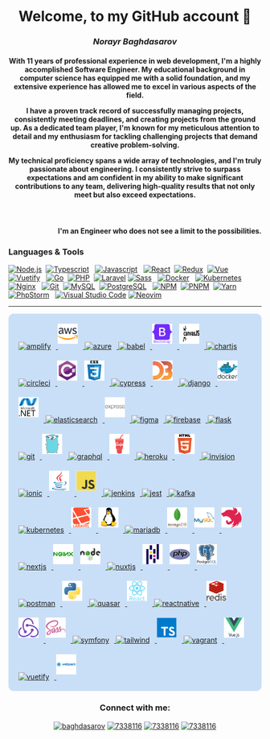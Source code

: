 <!--
**Baghdasarov/baghdasarov** is a ✨ _special_ ✨ repository because its `README.md` (this file) appears on your GitHub profile.

Here are some ideas to get you started:

- 🔭 I’m currently working on ...
- 🌱 I’m currently learning ...
- 👯 I’m looking to collaborate on ...
- 🤔 I’m looking for help with ...
- 💬 Ask me about ...
- 📫 How to reach me: ...
- 😄 Pronouns: ...
- ⚡ Fun fact: ...
-->

<h1 align="center">
Welcome, to my GitHub account 🦄
</h1>
<h3 align="center">
<b><i>Norayr Baghdasarov</i></b>
</h3>

<h4 align="center">
With 11 years of professional experience in web development, I'm a highly accomplished Software Engineer. My educational background in computer science has equipped me with a solid foundation, and my extensive experience has allowed me to excel in various aspects of the field.

I have a proven track record of successfully managing projects, consistently meeting deadlines, and creating projects from the ground up. As a dedicated team player, I'm known for my meticulous attention to detail and my enthusiasm for tackling challenging projects that demand creative problem-solving.

My technical proficiency spans a wide array of technologies, and I'm truly passionate about engineering. I consistently strive to surpass expectations and am confident in my ability to make significant contributions to any team, delivering high-quality results that not only meet but also exceed expectations.
</h4>
<br />
<h4 align="right">
    I'm an Engineer who does not see a limit to the possibilities.
</h4> 

[//]: # (![Top Languages Card]&#40;https://github-readme-stats.vercel.app/api/top-langs/?username=baghdasarov&theme=chartreuse-dark&layout=compact&#41;)
[//]: # (![Github stats]&#40;https://github-readme-stats.vercel.app/api?username=baghdasarov&theme=chartreuse-dark&show_icons=true&count_private=true&#41;)
[//]: # (![Github stats]&#40;https://github-readme-stats.vercel.app/api?username=baghdasarov&theme=vue&show_icons=true&count_private=true&#41;)
[//]: # (![Github stats]&#40;https://github-readme-stats.vercel.app/api?username=baghdasarov&theme=holi&show_icons=true&count_private=true&#41;)
[//]: # (chartreuse-dark,vue,prussian,blue-green,blue_navy,holi)

[//]: # (&nbsp;)
[//]: # (    <div align="center">)
[//]: # (      <a href="https://github.com/anuraghazra/github-readme-stats">)
[//]: # (      <img height=200 align="center" src="https://github-readme-stats.vercel.app/api?username=baghdasarov&theme=holi&show_icons=true&count_private=true" />)
[//]: # (      </a>)
[//]: # (    </div>)
[//]: # (&nbsp;)

### Languages & Tools

[![Node.js](https://img.shields.io/badge/-Node.js-js?logo=node.js&logoColor=white)](https://nodejs.org/en)&nbsp;
[![Typescript](https://img.shields.io/badge/-TypeScript-3178c6?style=flat-square&logo=typescript&logoColor=white)](https://www.typescriptlang.org/)
&nbsp;
[![Javascript](https://img.shields.io/badge/-JavaScript-edb200?style=flat-square&logo=javascript&logoColor=white)](https://www.javascript.com/)
&nbsp;
[![React](https://img.shields.io/badge/-React-01d8ff?logo=react&logoColor=ffffff)](https://reactjs.org/)&nbsp;
[![Redux](https://img.shields.io/badge/-Redux-7649bc?logo=redux&logoColor=ffffff)](https://redux.js.org/)&nbsp;
[![Vue](https://img.shields.io/badge/-Vue-384960?style=flat-square&logo=vue.js&logoColor=white)](https://vuejs.org/)
&nbsp;
[![Vuetify](https://img.shields.io/badge/-Vuetify-1696f5?style=flat-square&logo=vuetify&logoColor=white)](https://vuetifyjs.com/)
&nbsp;
[![Go](https://img.shields.io/badge/-Go-00ADD8?logo=go&logoColor=ffffff)](https://golang.org/)&nbsp;
[![PHP](https://img.shields.io/badge/-PHP-21232F?logo=php&logoColor=blue)](https://www.php.net/)&nbsp;
[![Laravel](https://img.shields.io/badge/-Laravel-E4392C?logo=laravel&logoColor=white)](https://laravel.com/)
[![Sass](https://img.shields.io/badge/-Sass-CC6699?style=flat-square&logo=sass&logoColor=white)](https://sass-lang.com/)
&nbsp;
[![Docker](https://img.shields.io/badge/-Docker-253139?style=flat-square&logo=Docker&logoColor=blue)](https://www.docker.com/)
&nbsp;
[![Kubernetes](https://img.shields.io/badge/-kubernetes-21232F?logo=kubernetes&logoColor=white&color=blue)](https://www.kubernetes.io/)
&nbsp;
[![Nginx](https://img.shields.io/badge/-Nginx-20201E?style=flat-square&logo=nginx&logoColor=green)](https://www.nginx.com/)
&nbsp;
[![Git](https://img.shields.io/badge/-Git-333333?style=flat-square&logo=git&logoColor=red)](https://git-scm.com/)&nbsp;
[![MySQL](https://img.shields.io/badge/-MySQL-21232F?logo=mysql&logoColor=blue)](https://www.mysql.com/)&nbsp;
[![PostgreSQL](https://img.shields.io/badge/-PostgreSQL-97AFC8?style=flat-square&logo=postgresql&logoColor=blue&color=white)](https://www.postgresql.org/)
&nbsp;
[![NPM](https://img.shields.io/badge/-NPM-logo?logo=npm&logoColor=white&color=red)](https://www.npmjs.com/)&nbsp;
[![PNPM](https://img.shields.io/badge/-PNPM-21232F?logo=pnpm&logoColor=blue)](https://www.pnpm.io/)&nbsp;
[![Yarn](https://img.shields.io/badge/-Yarn-21232F?logo=yarn&logoColor=blue)](https://www.yarn.net/)&nbsp;
[![PhpStorm](https://img.shields.io/badge/-PhpStorm-21232F?logo=phpstorm&logoColor=white&color=802bd0)](https://www.jetbrains.com/)
&nbsp;
[![Visual Studio Code](https://img.shields.io/badge/-Visual%20Studio%20Code-007ACC?logo=visual%20studio%20code&logoColor=ffffff)](https://code.visualstudio.com/)
[![Neovim](https://img.shields.io/badge/-Nvim-333333?style=flat-square&logo=vim&logoColor=green)](https://neovim.io/)
<!-- [![Python](https://img.shields.io/badge/-Python-21232F?logo=python&logoColor=white)](https://www.python.org/)&nbsp;
[![C#.NET](https://img.shields.io/badge/-.NET-log?logo=.NET&logoColor=white&color=802bd0)](https://dotnet.microsoft.com/en-us/apps/aspnet)&nbsp; -->
<hr>

<p align="left" style="background: rgb(201,223,247); 
padding: 10px 20px;
border-radius: 10px">
  <a href="https://aws.amazon.com/amplify/" target="_blank" rel="noreferrer">
    <img
      src="https://docs.amplify.aws/assets/logo-dark.svg"
      alt="amplify"
      width="40"
      height="40" style="margin:10px 10px 10px 0"
        style="margin:10px 10px 10px 0"
    />
  </a>
  <a href="https://aws.amazon.com" target="_blank" rel="noreferrer">
    <img
      src="https://raw.githubusercontent.com/devicons/devicon/master/icons/amazonwebservices/amazonwebservices-original-wordmark.svg"
      alt="aws"
      width="40"
      height="40" style="margin:10px 10px 10px 0"
    />
  </a>
  <a href="https://azure.microsoft.com/en-in/" target="_blank" rel="noreferrer">
    <img
      src="https://www.vectorlogo.zone/logos/microsoft_azure/microsoft_azure-icon.svg"
      alt="azure"
      width="40"
      height="40" style="margin:10px 10px 10px 0"
    />
  </a>
  <a href="https://babeljs.io/" target="_blank" rel="noreferrer">
    <img
      src="https://www.vectorlogo.zone/logos/babeljs/babeljs-icon.svg"
      alt="babel"
      width="40"
      height="40" style="margin:10px 10px 10px 0"
    />
  </a>
  <a href="https://getbootstrap.com" target="_blank" rel="noreferrer">
    <img
      src="https://raw.githubusercontent.com/devicons/devicon/master/icons/bootstrap/bootstrap-plain-wordmark.svg"
      alt="bootstrap"
      width="40"
      height="40" style="margin:10px 10px 10px 0"
    />
  </a>
  <a href="https://canvasjs.com" target="_blank" rel="noreferrer">
    <img
      src="https://raw.githubusercontent.com/Hardik0307/Hardik0307/master/assets/canvasjs-charts.svg"
      alt="canvasjs"
      width="40"
      height="40" style="margin:10px 10px 10px 0"
    />
  </a>
  <a href="https://www.chartjs.org" target="_blank" rel="noreferrer">
    <img
      src="https://www.chartjs.org/media/logo-title.svg"
      alt="chartjs"
      width="40"
      height="40" style="margin:10px 10px 10px 0"
    />
  </a>
  <a href="https://circleci.com" target="_blank" rel="noreferrer">
    <img
      src="https://www.vectorlogo.zone/logos/circleci/circleci-icon.svg"
      alt="circleci"
      width="40"
      height="40" style="margin:10px 10px 10px 0"
    />
  </a>
  <a href="https://www.w3schools.com/cs/" target="_blank" rel="noreferrer">
    <img
      src="https://raw.githubusercontent.com/devicons/devicon/master/icons/csharp/csharp-original.svg"
      alt="csharp"
      width="40"
      height="40" style="margin:10px 10px 10px 0"
    />
  </a>
  <a href="https://www.w3schools.com/css/" target="_blank" rel="noreferrer">
    <img
      src="https://raw.githubusercontent.com/devicons/devicon/master/icons/css3/css3-original-wordmark.svg"
      alt="css3"
      width="40"
      height="40" style="margin:10px 10px 10px 0"
    />
  </a>
  <a href="https://www.cypress.io" target="_blank" rel="noreferrer">
    <img
      src="https://raw.githubusercontent.com/simple-icons/simple-icons/6e46ec1fc23b60c8fd0d2f2ff46db82e16dbd75f/icons/cypress.svg"
      alt="cypress"
      width="40"
      height="40" style="margin:10px 10px 10px 0"
    />
  </a>
  <a href="https://d3js.org/" target="_blank" rel="noreferrer">
    <img
      src="https://raw.githubusercontent.com/devicons/devicon/master/icons/d3js/d3js-original.svg"
      alt="d3js"
      width="40"
      height="40" style="margin:10px 10px 10px 0"
    />
  </a>
  <a href="https://www.djangoproject.com/" target="_blank" rel="noreferrer">
    <img
      src="https://cdn.worldvectorlogo.com/logos/django.svg"
      alt="django"
      width="40"
      height="40" style="margin:10px 10px 10px 0"
    />
  </a>
  <a href="https://www.docker.com/" target="_blank" rel="noreferrer">
    <img
      src="https://raw.githubusercontent.com/devicons/devicon/master/icons/docker/docker-original-wordmark.svg"
      alt="docker"
      width="40"
      height="40" style="margin:10px 10px 10px 0"
    />
  </a>
  <a href="https://dotnet.microsoft.com/" target="_blank" rel="noreferrer">
    <img
      src="https://raw.githubusercontent.com/devicons/devicon/master/icons/dot-net/dot-net-original-wordmark.svg"
      alt="dotnet"
      width="40"
      height="40" style="margin:10px 10px 10px 0"
    />
  </a>
  <a href="https://www.elastic.co" target="_blank" rel="noreferrer">
    <img
      src="https://www.vectorlogo.zone/logos/elastic/elastic-icon.svg"
      alt="elasticsearch"
      width="40"
      height="40" style="margin:10px 10px 10px 0"
    />
  </a>
  <a href="https://expressjs.com" target="_blank" rel="noreferrer">
    <img
      src="https://raw.githubusercontent.com/devicons/devicon/master/icons/express/express-original-wordmark.svg"
      alt="express"
      width="40"
      height="40" style="margin:10px 10px 10px 0"
    />
  </a>
  <a href="https://www.figma.com/" target="_blank" rel="noreferrer">
    <img
      src="https://www.vectorlogo.zone/logos/figma/figma-icon.svg"
      alt="figma"
      width="40"
      height="40" style="margin:10px 10px 10px 0"
    />
  </a>
  <a href="https://firebase.google.com/" target="_blank" rel="noreferrer">
    <img
      src="https://www.vectorlogo.zone/logos/firebase/firebase-icon.svg"
      alt="firebase"
      width="40"
      height="40" style="margin:10px 10px 10px 0"
    />
  </a>
  <a href="https://flask.palletsprojects.com/" target="_blank" rel="noreferrer">
    <img
      src="https://www.vectorlogo.zone/logos/pocoo_flask/pocoo_flask-icon.svg"
      alt="flask"
      width="40"
      height="40" style="margin:10px 10px 10px 0"
    />
  </a>
  <a href="https://git-scm.com/" target="_blank" rel="noreferrer">
    <img
      src="https://www.vectorlogo.zone/logos/git-scm/git-scm-icon.svg"
      alt="git"
      width="40"
      height="40" style="margin:10px 10px 10px 0"
    />
  </a>
  <a href="https://golang.org" target="_blank" rel="noreferrer">
    <img
      src="https://raw.githubusercontent.com/devicons/devicon/master/icons/go/go-original.svg"
      alt="go"
      width="40"
      height="40" style="margin:10px 10px 10px 0"
    />
  </a>
  <a href="https://graphql.org" target="_blank" rel="noreferrer">
    <img
      src="https://www.vectorlogo.zone/logos/graphql/graphql-icon.svg"
      alt="graphql"
      width="40"
      height="40" style="margin:10px 10px 10px 0"
    />
  </a>
  <a href="https://gulpjs.com" target="_blank" rel="noreferrer">
    <img
      src="https://raw.githubusercontent.com/devicons/devicon/master/icons/gulp/gulp-plain.svg"
      alt="gulp"
      width="40"
      height="40" style="margin:10px 10px 10px 0"
    />
  </a>
  <a href="https://heroku.com" target="_blank" rel="noreferrer">
    <img
      src="https://www.vectorlogo.zone/logos/heroku/heroku-icon.svg"
      alt="heroku"
      width="40"
      height="40" style="margin:10px 10px 10px 0"
    />
  </a>
  <a href="https://www.w3.org/html/" target="_blank" rel="noreferrer">
    <img
      src="https://raw.githubusercontent.com/devicons/devicon/master/icons/html5/html5-original-wordmark.svg"
      alt="html5"
      width="40"
      height="40" style="margin:10px 10px 10px 0"
    />
  </a>
  <a href="https://www.invisionapp.com/" target="_blank" rel="noreferrer">
    <img
      src="https://www.vectorlogo.zone/logos/invisionapp/invisionapp-icon.svg"
      alt="invision"
      width="40"
      height="40" style="margin:10px 10px 10px 0"
    />
  </a>
  <a href="https://ionicframework.com" target="_blank" rel="noreferrer">
    <img
      src="https://upload.wikimedia.org/wikipedia/commons/d/d1/Ionic_Logo.svg"
      alt="ionic"
      width="40"
      height="40" style="margin:10px 10px 10px 0"
    />
  </a>
  <a href="https://www.java.com" target="_blank" rel="noreferrer">
    <img
      src="https://raw.githubusercontent.com/devicons/devicon/master/icons/java/java-original.svg"
      alt="java"
      width="40"
      height="40" style="margin:10px 10px 10px 0"
    />
  </a>
  <a
    href="https://developer.mozilla.org/en-US/docs/Web/JavaScript"
    target="_blank"
    rel="noreferrer"
  >
    <img
      src="https://raw.githubusercontent.com/devicons/devicon/master/icons/javascript/javascript-original.svg"
      alt="javascript"
      width="40"
      height="40" style="margin:10px 10px 10px 0"
    />
  </a>
  <a href="https://www.jenkins.io" target="_blank" rel="noreferrer">
    <img
      src="https://www.vectorlogo.zone/logos/jenkins/jenkins-icon.svg"
      alt="jenkins"
      width="40"
      height="40" style="margin:10px 10px 10px 0"
    />
  </a>
  <a href="https://jestjs.io" target="_blank" rel="noreferrer">
    <img
      src="https://www.vectorlogo.zone/logos/jestjsio/jestjsio-icon.svg"
      alt="jest"
      width="40"
      height="40" style="margin:10px 10px 10px 0"
    />
  </a>
  <a href="https://kafka.apache.org/" target="_blank" rel="noreferrer">
    <img
      src="https://www.vectorlogo.zone/logos/apache_kafka/apache_kafka-icon.svg"
      alt="kafka"
      width="40"
      height="40" style="margin:10px 10px 10px 0"
    />
  </a>
  <a href="https://kubernetes.io" target="_blank" rel="noreferrer">
    <img
      src="https://www.vectorlogo.zone/logos/kubernetes/kubernetes-icon.svg"
      alt="kubernetes"
      width="40"
      height="40" style="margin:10px 10px 10px 0"
    />
  </a>
  <a href="https://laravel.com/" target="_blank" rel="noreferrer">
    <img
      src="https://raw.githubusercontent.com/devicons/devicon/master/icons/laravel/laravel-plain-wordmark.svg"
      alt="laravel"
      width="40"
      height="40" style="margin:10px 10px 10px 0"
    />
  </a>
  <a href="https://www.linux.org/" target="_blank" rel="noreferrer">
    <img
      src="https://raw.githubusercontent.com/devicons/devicon/master/icons/linux/linux-original.svg"
      alt="linux"
      width="40"
      height="40" style="margin:10px 10px 10px 0"
    />
  </a>
  <a href="https://mariadb.org/" target="_blank" rel="noreferrer">
    <img
      src="https://www.vectorlogo.zone/logos/mariadb/mariadb-icon.svg"
      alt="mariadb"
      width="40"
      height="40" style="margin:10px 10px 10px 0"
    />
  </a>
  <a href="https://www.mongodb.com/" target="_blank" rel="noreferrer">
    <img
      src="https://raw.githubusercontent.com/devicons/devicon/master/icons/mongodb/mongodb-original-wordmark.svg"
      alt="mongodb"
      width="40"
      height="40" style="margin:10px 10px 10px 0"
    />
  </a>
  <a href="https://www.mysql.com/" target="_blank" rel="noreferrer">
    <img
      src="https://raw.githubusercontent.com/devicons/devicon/master/icons/mysql/mysql-original-wordmark.svg"
      alt="mysql"
      width="40"
      height="40" style="margin:10px 10px 10px 0"
    />
  </a>
  <a href="https://nestjs.com/" target="_blank" rel="noreferrer">
    <img
      src="https://raw.githubusercontent.com/devicons/devicon/master/icons/nestjs/nestjs-plain.svg"
      alt="nestjs"
      width="40"
      height="40" style="margin:10px 10px 10px 0"
    />
  </a>
  <a href="https://nextjs.org/" target="_blank" rel="noreferrer">
    <img
      src="https://cdn.worldvectorlogo.com/logos/nextjs-2.svg"
      alt="nextjs"
      width="40"
      height="40" style="margin:10px 10px 10px 0"
    />
  </a>
  <a href="https://www.nginx.com" target="_blank" rel="noreferrer">
    <img
      src="https://raw.githubusercontent.com/devicons/devicon/master/icons/nginx/nginx-original.svg"
      alt="nginx"
      width="40"
      height="40" style="margin:10px 10px 10px 0"
    />
  </a>
  <a href="https://nodejs.org" target="_blank" rel="noreferrer">
    <img
      src="https://raw.githubusercontent.com/devicons/devicon/master/icons/nodejs/nodejs-original-wordmark.svg"
      alt="nodejs"
      width="40"
      height="40" style="margin:10px 10px 10px 0"
    />
  </a>
  <a href="https://nuxtjs.org/" target="_blank" rel="noreferrer">
    <img
      src="https://www.vectorlogo.zone/logos/nuxtjs/nuxtjs-icon.svg"
      alt="nuxtjs"
      width="40"
      height="40" style="margin:10px 10px 10px 0"
    />
  </a>
  <a href="https://pandas.pydata.org/" target="_blank" rel="noreferrer">
    <img
      src="https://raw.githubusercontent.com/devicons/devicon/2ae2a900d2f041da66e950e4d48052658d850630/icons/pandas/pandas-original.svg"
      alt="pandas"
      width="40"
      height="40" style="margin:10px 10px 10px 0"
    />
  </a>
  <a href="https://www.php.net" target="_blank" rel="noreferrer">
    <img
      src="https://raw.githubusercontent.com/devicons/devicon/master/icons/php/php-original.svg"
      alt="php"
      width="40"
      height="40" style="margin:10px 10px 10px 0"
    />
  </a>
  <a href="https://www.postgresql.org" target="_blank" rel="noreferrer">
    <img
      src="https://raw.githubusercontent.com/devicons/devicon/master/icons/postgresql/postgresql-original-wordmark.svg"
      alt="postgresql"
      width="40"
      height="40" style="margin:10px 10px 10px 0"
    />
  </a>
  <a href="https://postman.com" target="_blank" rel="noreferrer">
    <img
      src="https://www.vectorlogo.zone/logos/getpostman/getpostman-icon.svg"
      alt="postman"
      width="40"
      height="40" style="margin:10px 10px 10px 0"
    />
  </a>
  <a href="https://www.python.org" target="_blank" rel="noreferrer">
    <img
      src="https://raw.githubusercontent.com/devicons/devicon/master/icons/python/python-original.svg"
      alt="python"
      width="40"
      height="40" style="margin:10px 10px 10px 0"
    />
  </a>
  <a href="https://quasar.dev/" target="_blank" rel="noreferrer">
    <img
      src="https://cdn.quasar.dev/logo/svg/quasar-logo.svg"
      alt="quasar"
      width="40"
      height="40" style="margin:10px 10px 10px 0"
    />
  </a>
  <a href="https://reactjs.org/" target="_blank" rel="noreferrer">
    <img
      src="https://raw.githubusercontent.com/devicons/devicon/master/icons/react/react-original-wordmark.svg"
      alt="react"
      width="40"
      height="40" style="margin:10px 10px 10px 0"
    />
  </a>
  <a href="https://reactnative.dev/" target="_blank" rel="noreferrer">
    <img
      src="https://reactnative.dev/img/header_logo.svg"
      alt="reactnative"
      width="40"
      height="40" style="margin:10px 10px 10px 0"
    />
  </a>
  <a href="https://redis.io" target="_blank" rel="noreferrer">
    <img
      src="https://raw.githubusercontent.com/devicons/devicon/master/icons/redis/redis-original-wordmark.svg"
      alt="redis"
      width="40"
      height="40" style="margin:10px 10px 10px 0"
    />
  </a>
  <a href="https://redux.js.org" target="_blank" rel="noreferrer">
    <img
      src="https://raw.githubusercontent.com/devicons/devicon/master/icons/redux/redux-original.svg"
      alt="redux"
      width="40"
      height="40" style="margin:10px 10px 10px 0"
    />
  </a>
  <a href="https://sass-lang.com" target="_blank" rel="noreferrer">
    <img
      src="https://raw.githubusercontent.com/devicons/devicon/master/icons/sass/sass-original.svg"
      alt="sass"
      width="40"
      height="40" style="margin:10px 10px 10px 0"
    />
  </a>
  <a href="https://symfony.com" target="_blank" rel="noreferrer">
    <img
      src="https://symfony.com/logos/symfony_black_03.svg"
      alt="symfony"
      width="40"
      height="40" style="margin:10px 10px 10px 0"
    />
  </a>
  <a href="https://tailwindcss.com/" target="_blank" rel="noreferrer">
    <img
      src="https://www.vectorlogo.zone/logos/tailwindcss/tailwindcss-icon.svg"
      alt="tailwind"
      width="40"
      height="40" style="margin:10px 10px 10px 0"
    />
  </a>
  <a href="https://www.typescriptlang.org/" target="_blank" rel="noreferrer">
    <img
      src="https://raw.githubusercontent.com/devicons/devicon/master/icons/typescript/typescript-original.svg"
      alt="typescript"
      width="40"
      height="40" style="margin:10px 10px 10px 0"
    />
  </a>
  <a href="https://www.vagrantup.com/" target="_blank" rel="noreferrer">
    <img
      src="https://www.vectorlogo.zone/logos/vagrantup/vagrantup-icon.svg"
      alt="vagrant"
      width="40"
      height="40" style="margin:10px 10px 10px 0"
    />
  </a>
  <a href="https://vuejs.org/" target="_blank" rel="noreferrer">
    <img
      src="https://raw.githubusercontent.com/devicons/devicon/master/icons/vuejs/vuejs-original-wordmark.svg"
      alt="vuejs"
      width="40"
      height="40" style="margin:10px 10px 10px 0"
    />
  </a>
  <a href="https://vuetifyjs.com/en/" target="_blank" rel="noreferrer">
    <img
      src="https://bestofjs.org/logos/vuetify.svg"
      alt="vuetify"
      width="40"
      height="40" style="margin:10px 10px 10px 0"
    />
  </a>
  <a href="https://webpack.js.org" target="_blank" rel="noreferrer">
    <img
      src="https://raw.githubusercontent.com/devicons/devicon/d00d0969292a6569d45b06d3f350f463a0107b0d/icons/webpack/webpack-original-wordmark.svg"
      alt="webpack"
      width="40"
      height="40" style="margin:10px 10px 10px 0"
    />
  </a>
</p>

[//]: # (<p align="center">)
[//]: # (<a href="https://github.com/ryo-ma/github-profile-trophy">)
[//]: # (<img src="https://github-profile-trophy.vercel.app/?username=baghdasarov" alt="baghdasarov" /></a>)
[//]: # (</p>)

<h3 align="center">Connect with me:</h3>
<p align="center">
<a href="https://linkedin.com/in/baghdasarov" target="blank"><img align="center" src="https://raw.githubusercontent.com/rahuldkjain/github-profile-readme-generator/master/src/images/icons/Social/linked-in-alt.svg" alt="baghdasarov" height="30" width="40" /></a>
<a href="https://stackoverflow.com/users/7338116" target="blank"><img align="center" src="https://raw.githubusercontent.com/rahuldkjain/github-profile-readme-generator/master/src/images/icons/Social/stack-overflow.svg" alt="7338116" height="30" width="40" /></a>
<a href="https://www.instagram.com/baghdasarov_norayr/" target="blank"><img align="center" src="https://raw.githubusercontent.com/rahuldkjain/github-profile-readme-generator/master/src/images/icons/Social/instagram.svg" alt="7338116" height="30" width="40" /></a>
<a href="https://www.upwork.com/freelancers/baghdasarov" target="blank"><img align="center" src="https://cdn.worldvectorlogo.com/logos/upwork-roundedsquare-1.svg" alt="7338116" height="30" width="40" /></a>
</p>
